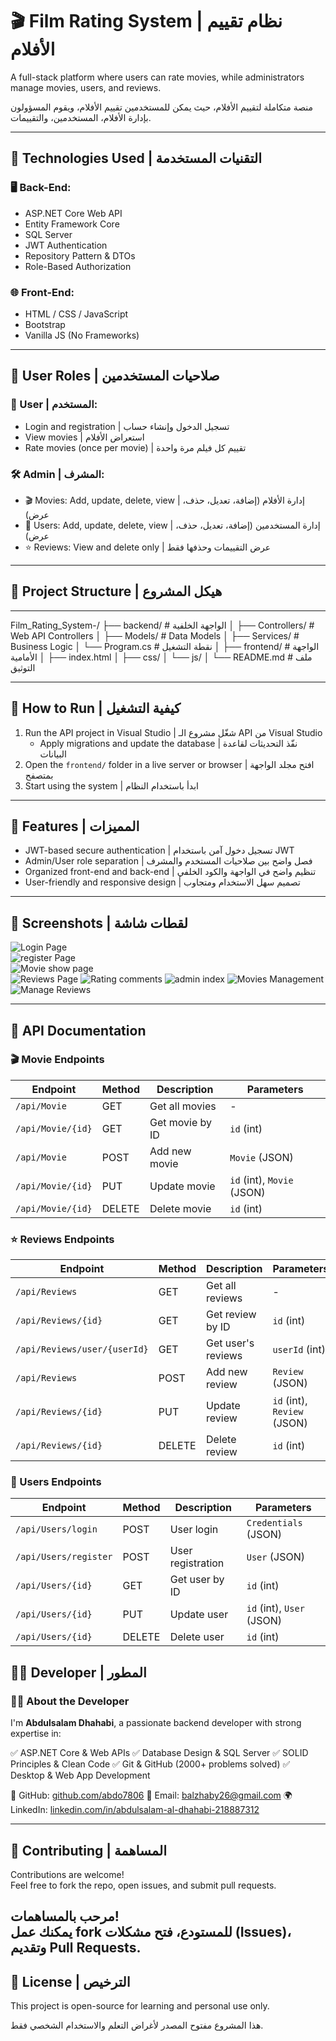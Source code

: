 # 🎬 Film Rating System | نظام تقييم الأفلام

A full-stack platform where users can rate movies, while administrators manage movies, users, and reviews.

منصة متكاملة لتقييم الأفلام، حيث يمكن للمستخدمين تقييم الأفلام، ويقوم المسؤولون بإدارة الأفلام، المستخدمين، والتقييمات.

---

## 🔧 Technologies Used | التقنيات المستخدمة

### 🖥 Back-End:
- ASP.NET Core Web API  
- Entity Framework Core  
- SQL Server  
- JWT Authentication  
- Repository Pattern & DTOs  
- Role-Based Authorization

### 🌐 Front-End:
- HTML / CSS / JavaScript  
- Bootstrap  
- Vanilla JS (No Frameworks)

---

## 👥 User Roles | صلاحيات المستخدمين

### 👤 User | المستخدم:
- Login and registration | تسجيل الدخول وإنشاء حساب  
- View movies | استعراض الأفلام  
- Rate movies (once per movie) | تقييم كل فيلم مرة واحدة  

### 🛠 Admin | المشرف:
- 🎬 Movies: Add, update, delete, view | إدارة الأفلام (إضافة، تعديل، حذف، عرض)  
- 👤 Users: Add, update, delete, view | إدارة المستخدمين (إضافة، تعديل، حذف، عرض)  
- ⭐ Reviews: View and delete only | عرض التقييمات وحذفها فقط  

---

## 📁 Project Structure | هيكل المشروع

---

Film_Rating_System-/
├── backend/                  # الواجهة الخلفية
│   ├── Controllers/          # Web API Controllers
│   ├── Models/               # Data Models
│   ├── Services/             # Business Logic
│   └── Program.cs            # نقطة التشغيل
│
├── frontend/                 # الواجهة الأمامية
│   ├── index.html
│   ├── css/
│   └── js/
│
└── README.md                 # ملف التوثيق        

---

## 🚀 How to Run | كيفية التشغيل

1. Run the API project in Visual Studio | شغّل مشروع الـ API من Visual Studio  
   - Apply migrations and update the database | نفّذ التحديثات لقاعدة البيانات  
2. Open the `frontend/` folder in a live server or browser | افتح مجلد الواجهة بمتصفح  
3. Start using the system | ابدأ باستخدام النظام

---

## 🌟 Features | المميزات

- JWT-based secure authentication | تسجيل دخول آمن باستخدام JWT  
- Admin/User role separation | فصل واضح بين صلاحيات المستخدم والمشرف  
- Organized front-end and back-end | تنظيم واضح في الواجهة والكود الخلفي  
- User-friendly and responsive design | تصميم سهل الاستخدام ومتجاوب

---

## 📸 Screenshots | لقطات شاشة

![Login Page](https://github.com/abdo7806/Film_Rating_System-/blob/main/1.png?raw=true)  
![register Page](https://github.com/abdo7806/Film_Rating_System-/blob/main/9.png?raw=true)  
![Movie show page](https://github.com/abdo7806/Film_Rating_System-/blob/main/2.png?raw=true)  
![Reviews Page](https://github.com/abdo7806/Film_Rating_System-/blob/main/3.png?raw=true)
![Rating comments](https://github.com/abdo7806/Film_Rating_System-/blob/main/4.png?raw=true)
![admin index](https://github.com/abdo7806/Film_Rating_System-/blob/main/5.png?raw=true)
![Movies Management](https://github.com/abdo7806/Film_Rating_System-/blob/main/6.png?raw=true)
![Manage Reviews](https://github.com/abdo7806/Film_Rating_System-/blob/main/8.png?raw=true)

---

## 📡 API Documentation

### 🎬 Movie Endpoints
| Endpoint | Method | Description | Parameters |
|----------|--------|-------------|------------|
| `/api/Movie` | GET | Get all movies | - |
| `/api/Movie/{id}` | GET | Get movie by ID | `id` (int) |
| `/api/Movie` | POST | Add new movie | `Movie` (JSON) |
| `/api/Movie/{id}` | PUT | Update movie | `id` (int), `Movie` (JSON) |
| `/api/Movie/{id}` | DELETE | Delete movie | `id` (int) |

### ⭐ Reviews Endpoints
| Endpoint | Method | Description | Parameters |
|----------|--------|-------------|------------|
| `/api/Reviews` | GET | Get all reviews | - |
| `/api/Reviews/{id}` | GET | Get review by ID | `id` (int) |
| `/api/Reviews/user/{userId}` | GET | Get user's reviews | `userId` (int) |
| `/api/Reviews` | POST | Add new review | `Review` (JSON) |
| `/api/Reviews/{id}` | PUT | Update review | `id` (int), `Review` (JSON) |
| `/api/Reviews/{id}` | DELETE | Delete review | `id` (int) |

### 👤 Users Endpoints
| Endpoint | Method | Description | Parameters |
|----------|--------|-------------|------------|
| `/api/Users/login` | POST | User login | `Credentials` (JSON) |
| `/api/Users/register` | POST | User registration | `User` (JSON) |
| `/api/Users/{id}` | GET | Get user by ID | `id` (int) |
| `/api/Users/{id}` | PUT | Update user | `id` (int), `User` (JSON) |
| `/api/Users/{id}` | DELETE | Delete user | `id` (int) |

## 👨‍💻 Developer | المطور

### 🙋‍♂️ About the Developer

I'm **Abdulsalam Dhahabi**, a passionate backend developer with strong expertise in:

✅ ASP.NET Core & Web APIs
✅ Database Design & SQL Server
✅ SOLID Principles & Clean Code
✅ Git & GitHub (2000+ problems solved)
✅ Desktop & Web App Development

🔗 GitHub: [github.com/abdo7806](https://github.com/abdo7806)
📧 Email: [balzhaby26@gmail.com](mailto:balzhaby26@gmail.com)
🌍 LinkedIn: [linkedin.com/in/abdulsalam-al-dhahabi-218887312](https://linkedin.com/in/abdulsalam-al-dhahabi-218887312)

---

## 🤝 Contributing | المساهمة

Contributions are welcome!  
Feel free to fork the repo, open issues, and submit pull requests.

مرحب بالمساهمات!  
يمكنك عمل fork للمستودع، فتح مشكلات (Issues)، وتقديم Pull Requests.
---


## 📃 License | الترخيص

This project is open-source for learning and personal use only.  


هذا المشروع مفتوح المصدر لأغراض التعلم والاستخدام الشخصي فقط.
